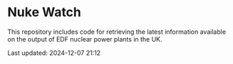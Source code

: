# Nuke Watch

This repository includes code for retrieving the latest information available on the output of EDF nuclear power plants in the UK.

Last updated: 2024-12-07 21:12